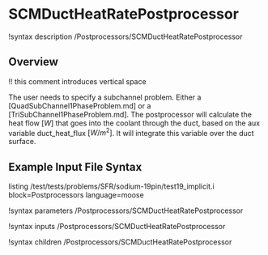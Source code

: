 # SCMDuctHeatRatePostprocessor

!syntax description /Postprocessors/SCMDuctHeatRatePostprocessor

## Overview

!! this comment introduces vertical space

The user needs to specify a subchannel problem. Either a [QuadSubChannel1PhaseProblem.md] or a [TriSubChannel1PhaseProblem.md]. The postprocessor will calculate the heat flow $[W]$ that goes into the coolant through the duct, based on the aux variable duct_heat_flux $[W/m^2]$. It will integrate this variable over the duct surface.

## Example Input File Syntax

listing /test/tests/problems/SFR/sodium-19pin/test19_implicit.i block=Postprocessors language=moose

!syntax parameters /Postprocessors/SCMDuctHeatRatePostprocessor

!syntax inputs /Postprocessors/SCMDuctHeatRatePostprocessor

!syntax children /Postprocessors/SCMDuctHeatRatePostprocessor
